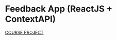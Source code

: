 # Feedback App (ReactJS + ContextAPI)

[COURSE PROJECT](https://www.udemy.com/share/105yDQ3@ZSOF-W8dGrZRcOfKCtYh6jvGz7nEYX-I6DGwXCaNkCiiz5aFfSRBtmAFRb7a5-lJ/)

